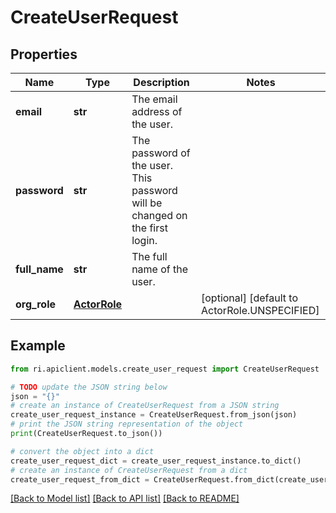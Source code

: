 # CreateUserRequest


## Properties

Name | Type | Description | Notes
------------ | ------------- | ------------- | -------------
**email** | **str** | The email address of the user. | 
**password** | **str** | The password of the user. This password will be changed on the first login. | 
**full_name** | **str** | The full name of the user. | 
**org_role** | [**ActorRole**](ActorRole.md) |  | [optional] [default to ActorRole.UNSPECIFIED]

## Example

```python
from ri.apiclient.models.create_user_request import CreateUserRequest

# TODO update the JSON string below
json = "{}"
# create an instance of CreateUserRequest from a JSON string
create_user_request_instance = CreateUserRequest.from_json(json)
# print the JSON string representation of the object
print(CreateUserRequest.to_json())

# convert the object into a dict
create_user_request_dict = create_user_request_instance.to_dict()
# create an instance of CreateUserRequest from a dict
create_user_request_from_dict = CreateUserRequest.from_dict(create_user_request_dict)
```
[[Back to Model list]](../README.md#documentation-for-models) [[Back to API list]](../README.md#documentation-for-api-endpoints) [[Back to README]](../README.md)

